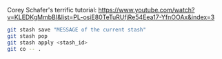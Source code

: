 Corey Schafer's terrific tutorial: <https://www.youtube.com/watch?v=KLEDKgMmbBI&list=PL-osiE80TeTuRUfjRe54Eea17-YfnOOAx&index=3>

```bash
git stash save "MESSAGE of the current stash"
git stash pop
git stash apply <stash_id>
git co -- .
```
